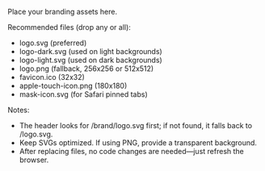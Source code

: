 Place your branding assets here.

Recommended files (drop any or all):
- logo.svg (preferred)
- logo-dark.svg (used on light backgrounds)
- logo-light.svg (used on dark backgrounds)
- logo.png (fallback, 256x256 or 512x512)
- favicon.ico (32x32)
- apple-touch-icon.png (180x180)
- mask-icon.svg (for Safari pinned tabs)

Notes:
- The header looks for /brand/logo.svg first; if not found, it falls back to /logo.svg.
- Keep SVGs optimized. If using PNG, provide a transparent background.
- After replacing files, no code changes are needed—just refresh the browser.

